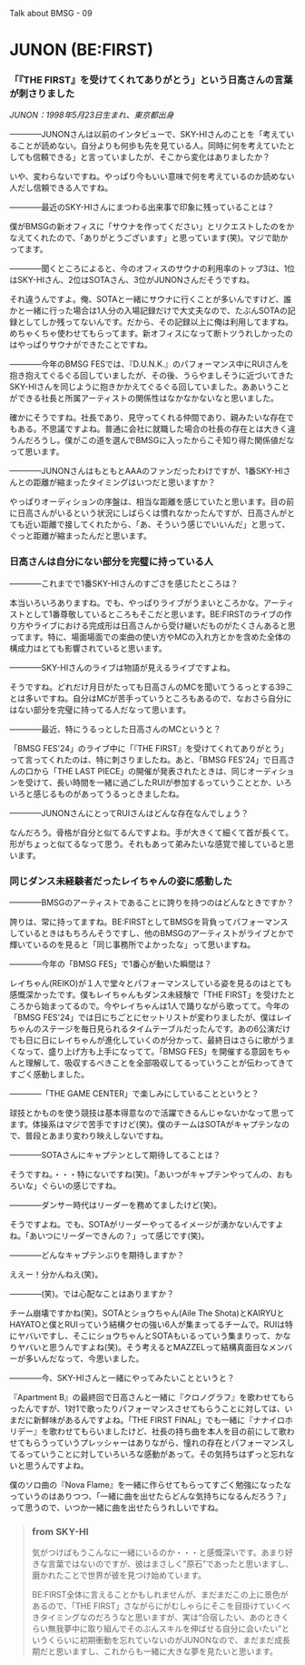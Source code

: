 Talk about BMSG - 09

# JUNON (BE:FIRST)
### 「『THE FIRST』を受けてくれてありがとう」という日高さんの言葉が刺さりました

*JUNON：1998年5月23日生まれ、東京都出身*

————JUNONさんは以前のインタビューで、SKY-HIさんのことを「考えていることが読めない。自分よりも何歩も先を見ている人。同時に何を考えていたとしても信頼できる」と言っていましたが、そこから変化はありましたか？

いや、変わらないですね。やっぱり今もいい意味で何を考えているのか読めない人だし信頼できる人ですね。

————最近のSKY-HIさんにまつわる出来事で印象に残っていることは？

僕がBMSGの新オフィスに「サウナを作ってください」とリクエストしたのをかなえてくれたので、「ありがとうございます」と思っています(笑)。マジで助かってます。

————聞くところによると、今のオフィスのサウナの利用率のトップ3は、1位はSKY-HIさん、2位はSOTAさん、3位がJUNONさんだそうですね。

それ違うんですよ。俺、SOTAと一緒にサウナに行くことが多いんですけど、誰かと一緒に行った場合は1人分の入場記録だけで大丈夫なので、たぶんSOTAの記録としてしか残ってないんです。だから、その記録以上に俺は利用してますね。めちゃくちゃ使わせてもらってます。新オフィスになって断トツうれしかったのはやっぱりサウナができたことですね。

————今年のBMSG FESでは、『D.U.N.K.』のパフォーマンス中にRUIさんを抱き抱えてぐるぐる回していましたが、その後、うらやましそうに近づいてきたSKY-HIさんを同じように抱きかかえてぐるぐる回していました。ああいうことができる社長と所属アーティストの関係性はなかなかないなと思いました。

確かにそうですね。社長であり、見守ってくれる仲間であり、親みたいな存在でもある。不思議ですよね。普通に会社に就職した場合の社長の存在とは大きく違うんだろうし。僕がこの道を選んでBMSGに入ったからこそ知り得た関係値だなって思います。

————JUNONさんはもともとAAAのファンだったわけですが、1番SKY-HIさんとの距離が縮まったタイミングはいつだと思いますか？

やっぱりオーディションの序盤は、相当な距離を感じていたと思います。目の前に日高さんがいるという状況にしばらくは慣れなかったんですが、日高さんがとても近い距離で接してくれたから、「あ、そういう感じでいいんだ」と思って、ぐっと距離が縮まったんだと思います。

### 日高さんは自分にない部分を完璧に持っている人

————これまでで1番SKY-HIさんのすごさを感じたところは？

本当いろいろありますね。でも、やっぱりライブがうまいところかな。アーティストとして1番尊敬しているところもそこだと思います。BE:FIRSTのライブの作り方やライブにおける完成形は日高さんから受け継いだものがたくさんあると思ってます。特に、場面場面での楽曲の使い方やMCの入れ方とかを含めた全体の構成力はとても影響されていると思います。

————SKY-HIさんのライブは物語が見えるライブですよね。

そうですね。どれだけ月日がたっても日高さんのMCを聞いてうるっとする39ことは多いですね。自分はMCが苦手っていうところもあるので、なおさら自分にはない部分を完璧に持ってる人だなって思います。

————最近、特にうるっとした日高さんのMCというと？

「BMSG FES'24」のライブ中に「『THE FIRST』を受けてくれてありがとう」って言ってくれたのは、特に刺さりましたね。あと、「BMSG FES'24」で日高さんの口から「THE LAST PIECE」の開催が発表されたときは、同じオーディションを受けて、長い時間を一緒に過ごしたRUIが参加するっていうこととか、いろいろと感じるものがあってうるっときましたね。

————JUNONさんにとってRUIさんはどんな存在なんでしょう？

なんだろう。骨格が自分と似てるんですよね。手が大きくて細くて首が長くて。形がちょっと似てるなって思う。それもあって弟みたいな感覚で接していると思います。

### 同じダンス未経験者だったレイちゃんの姿に感動した

————BMSGのアーティストであることに誇りを持つのはどんなときですか？

誇りは、常に持ってますね。BE:FIRSTとしてBMSGを背負ってパフォーマンスしているときはもちろんそうですし、他のBMSGのアーティストがライブとかで輝いているのを見ると「同じ事務所でよかったな」って思いますね。

————今年の「BMSG FES」で1番心が動いた瞬間は？

レイちゃん(REIKO)が１人で堂々とパフォーマンスしている姿を見るのはとても感慨深かったです。僕もレイちゃんもダンス未経験で「THE FIRST」を受けたところから始まってるので。今やレイちゃんは1人で踊りながら歌ってて。今年の「BMSG FES'24」では日にちごとにセットリストが変わりましたが、僕はレイちゃんのステージを毎日見られるタイムテーブルだったんです。あの6公演だけでも日に日にレイちゃんが進化していくのが分かって、最終日はさらに歌がうまくなって、盛り上げ方も上手になってて。「BMSG FES」を開催する意図をちゃんと理解して、吸収するべきことを全部吸収してるっていうことが伝わってきてすごく感動しました。

————「THE GAME CENTER」で楽しみにしていることというと？

球技とかものを使う競技は基本得意なので活躍できるんじゃないかなって思ってます。体操系はマジで苦手ですけど(笑)。僕のチームはSOTAがキャプテンなので、普段とあまり変わり映えしないですね。

————SOTAさんにキャプテンとして期待してることは？

そうですね。・・・特にないですね(笑)。「あいつがキャプテンやってんの、おもろいな」ぐらいの感じですね。

————ダンサー時代はリーダーを務めてましたけど(笑)。

そうですよね。でも、SOTAがリーダーやってるイメージが湧かないんですよね。「あいつにリーダーできんの？」って感じです(笑)。

————どんなキャプテンぶりを期待しますか？

ええー！分かんねえ(笑)。

————(笑)。では心配なことはありますか？

チーム崩壊ですかね(笑)。SOTAとショウちゃん(Aile The Shota)とKAIRYUとHAYATOと僕とRUIっていう結構クセの強い6人が集まってるチームで。RUIは特にヤバいですし、そこにショウちゃんとSOTAもいるっていう集まりって、かなりヤバいと思うんですよね(笑)。そう考えるとMAZZELって結構真面目なメンバーが多いんだなって、今思いました。

————今、SKY-HIさんと一緒にやってみたいことというと？

『Apartment B』の最終回で日高さんと一緒に『クロノグラフ』を歌わせてもらったんですが、1対1で歌ったりパフォーマンスさせてもらうことに対しては、いまだに新鮮味があるんですよね。「THE FIRST FINAL」でも一緒に『ナナイロホリデー』を歌わせてもらいましたけど、社長の持ち曲を本人を目の前にして歌わせてもらうっていうプレッシャーはありながら、憧れの存在とパフォーマンスしてるっていうことに対していろいろな感動があって。その気持ちはずっと忘れないと思うんですよね。

僕のソロ曲の『Nova Flame』を一緒に作らせてもらってすごく勉強になったなっていうのはありつつ、「一緒に曲を出せたらどんな気持ちになるんだろう？」って思うので、いつか一緒に曲を出せたらうれしいですね。



> ### from SKY-HI
> 
> 気がつけばもうこんなに一緒にいるのか・・・と感慨深いです。あまり好きな言葉ではないのですが、彼はまさしく"原石”であったと思いますし、磨かれたことで世界が彼を見つけ始めています。
> 
> BE:FIRST全体に言えることかもしれませんが、まだまだこの上に景色があるので、「THE FIRST」さながらにがむしゃらにそこを目掛けていくべきタイミングなのだろうなと思いますが、実は“合宿したい、あのときくらい無我夢中に取り組んでそのぶんスキルを伸ばせる自分に会いたい”というくらいに初期衝動を忘れていないのがJUNONなので、まだまだ成長期だと思いますし、これからも一緒に大きな夢を見たいと思います。
> 


